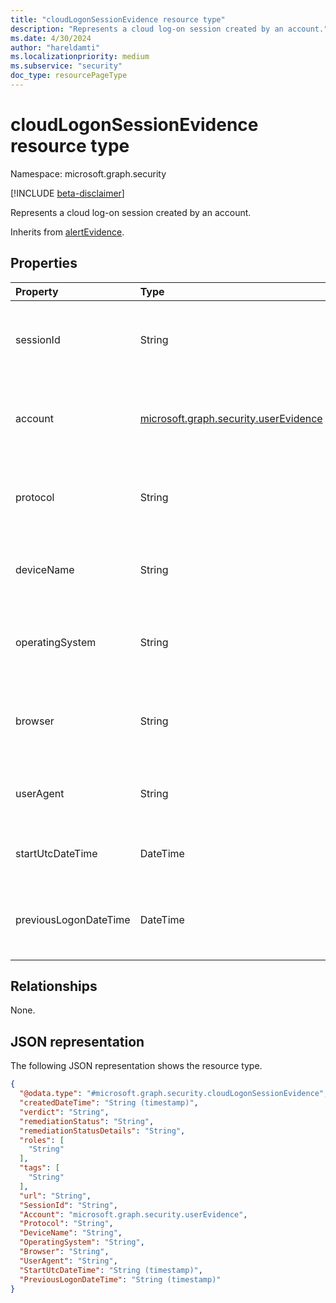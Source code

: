 ```yaml
---
title: "cloudLogonSessionEvidence resource type"
description: "Represents a cloud log-on session created by an account."
ms.date: 4/30/2024
author: "hareldamti"
ms.localizationpriority: medium
ms.subservice: "security"
doc_type: resourcePageType
---
```


# cloudLogonSessionEvidence resource type

Namespace: microsoft.graph.security

[!INCLUDE [beta-disclaimer](../../includes/beta-disclaimer.md)]

Represents a cloud log-on session created by an account.

Inherits from [alertEvidence](../resources/security-alertevidence.md).

## Properties
| Property  | Type |Description|
|:----------|:-------|:---|
| sessionId | String| The session id for the account reported in the alert. | 
| account | [microsoft.graph.security.userEvidence](security-userevidence.md) | The Account associated with the log-on session. |
| protocol  | String| The auth protocol that is used in this session, if known. |
| deviceName| String| The friendly name of the device, if known.  |
| operatingSystem  | String| The operating system that the device is running, if known. |
| browser| String | The browser that is used for the logon, if known. |
| userAgent  | String | The user agent that is used for the logon, if known. |
| startUtcDateTime | DateTime| The session start time, if known.  |
| previousLogonDateTime | DateTime| The previous logon time for this account, if known.  |

## Relationships
None.

## JSON representation
The following JSON representation shows the resource type.
<!-- {
  "blockType": "resource",
  "@odata.type": "microsoft.graph.security.cloudLogonSessionEvidence"
}
-->
``` json
{
  "@odata.type": "#microsoft.graph.security.cloudLogonSessionEvidence",
  "createdDateTime": "String (timestamp)",
  "verdict": "String",
  "remediationStatus": "String",
  "remediationStatusDetails": "String",
  "roles": [
    "String"
  ],
  "tags": [
    "String"
  ],
  "url": "String",
  "SessionId": "String",
  "Account": "microsoft.graph.security.userEvidence",
  "Protocol": "String",
  "DeviceName": "String",
  "OperatingSystem": "String",
  "Browser": "String",
  "UserAgent": "String",
  "StartUtcDateTime": "String (timestamp)",
  "PreviousLogonDateTime": "String (timestamp)"
}
```